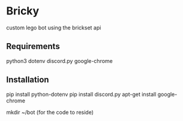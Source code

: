 # Bricky
custom lego bot using the brickset api

## Requirements
python3
dotenv
discord.py
google-chrome


## Installation
pip install python-dotenv
pip install discord.py
apt-get install google-chrome

mkdir ~/bot (for the code to reside)

